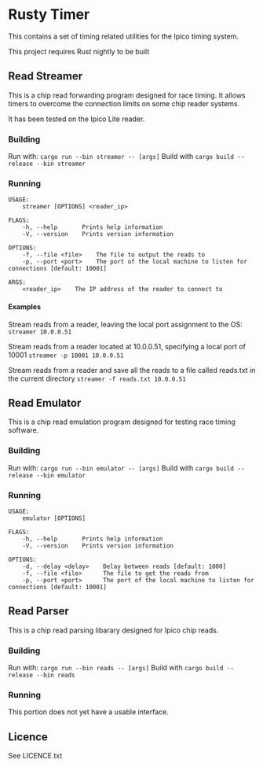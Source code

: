 # Rusty Timer

This contains a set of timing related utilities for the Ipico timing system.

This project requires Rust nightly to be built

## Read Streamer

This is a chip read forwarding program designed for race timing. It allows timers to overcome the connection limits on some chip reader systems.

It has been tested on the Ipico Lite reader.

### Building

Run with: ```cargo run --bin streamer -- [args]```
Build with ```cargo build --release --bin streamer```

### Running

    USAGE:
        streamer [OPTIONS] <reader_ip>

    FLAGS:
        -h, --help       Prints help information
        -V, --version    Prints version information

    OPTIONS:
        -f, --file <file>    The file to output the reads to
        -p, --port <port>    The port of the local machine to listen for connections [default: 10001]

    ARGS:
        <reader_ip>    The IP address of the reader to connect to

#### Examples

Stream reads from a reader, leaving the local port assignment to the OS: ```streamer 10.0.0.51```

Stream reads from a reader located at 10.0.0.51, specifying a local port of 10001 ```streamer -p 10001 10.0.0.51```

Stream reads from a reader and save all the reads to a file called reads.txt in the current directory ```streamer -f reads.txt 10.0.0.51```

## Read Emulator

This is a chip read emulation program designed for testing race timing software.

### Building

Run with: ```cargo run --bin emulator -- [args]```
Build with ```cargo build --release --bin emulator```

### Running

    USAGE:
        emulator [OPTIONS]

    FLAGS:
        -h, --help       Prints help information
        -V, --version    Prints version information

    OPTIONS:
        -d, --delay <delay>    Delay between reads [default: 1000]
        -f, --file <file>      The file to get the reads from
        -p, --port <port>      The port of the local machine to listen for connections [default: 10001]

## Read Parser

This is a chip read parsing libarary designed for Ipico chip reads.

### Building

Run with: ```cargo run --bin reads -- [args]```
Build with ```cargo build --release --bin reads```

### Running

This portion does not yet have a usable interface.

## Licence

See LICENCE.txt
